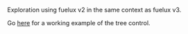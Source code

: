 Exploration using fuelux v2 in the same context as fuelux v3.

Go [here]() for a working example of the tree control.